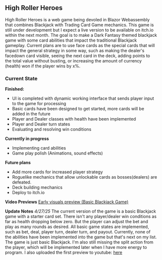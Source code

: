 ## High Roller Heroes
High Roller Heroes is a web game being devoled in Blazor Webassembly that combines Blackjack with Trading Card Game mechanics. This game is still under development but I expect a live version to be available on itch.io within the next month. The goal is to make a Dark Fantasy themed blackjack game with some card abilities that impact the traditional Blackjack gameplay. Current plans are to use face cards as the special cards that will impact the general strategy in some way, such as making the dealer's facedown card visible, seeing the next card in the deck, adding points to the total value without busting, or increasing the amount of currency (health) won if the player wins by x%.

### Current State

**Finished:**
- UI is completed with dynamic working interface that sends player input to the game for processing
- Basic cards have been designed to get started, more cards will be added in the future
- Player and Dealer classes with health have been implemented
- Player and Dealer turn states
- Evaluating and resolving win conditions

**Currently in progress**
- Implementing card abilities
- Game play polish (Animations, sound effects)

**Future plans**
- Add more cards for increased player strategy
- Roguelike mechanics that allow unlockable cards as bosses(dealers) are defeated.
- Deck building mechanics
- Deploy to itch.io

**Video Previews**
[Early visuals preview (Basic Blackjack Game)](https://www.youtube.com/shorts/L5V5OT7_2bE)

**Update Notes**
*4/27/25*
The current version of the game is a basic Blackjack game with a starter card set. There isn't any player/dealer win conditions as far as health dropping below zero. But the player can adjust the bet and play as many rounds as desired. All basic game states are implemented, such as bet, deal, player turn, dealer turn, and payout. Currently, none of the abilities have been implemented into the game but that's next on my list. The game is just basic Blackjack. I'm also still missing the split action from the player, which will be implemented later when I have more energy to program. I also uploaded the first preview to youtube: [here](https://www.youtube.com/shorts/L5V5OT7_2bE)
